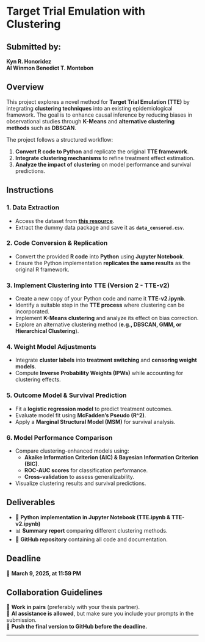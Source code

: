 # **Target Trial Emulation with Clustering**  

## **Submitted by:**  
**Kyn R. Honoridez**  
**Al Winmon Benedict T. Montebon**  

## **Overview**  
This project explores a novel method for **Target Trial Emulation (TTE)** by integrating **clustering techniques** into an existing epidemiological framework. The goal is to enhance causal inference by reducing biases in observational studies through **K-Means** and **alternative clustering methods** such as **DBSCAN**.  

The project follows a structured workflow:
1. **Convert R code to Python** and replicate the original **TTE framework**.
2. **Integrate clustering mechanisms** to refine treatment effect estimation.
3. **Analyze the impact of clustering** on model performance and survival predictions.

## **Instructions**  

### **1. Data Extraction**  
- Access the dataset from **[this resource](https://rpubs.com/alanyang0924/TTE)**.  
- Extract the dummy data package and save it as **`data_censored.csv`**.  

### **2. Code Conversion & Replication**  
- Convert the provided **R code** into **Python** using **Jupyter Notebook**.  
- Ensure the Python implementation **replicates the same results** as the original R framework.  

### **3. Implement Clustering into TTE (Version 2 - TTE-v2)**  
- Create a new copy of your Python code and name it **TTE-v2.ipynb**.  
- Identify a suitable step in the **TTE process** where clustering can be incorporated.  
- Implement **K-Means clustering** and analyze its effect on bias correction.  
- Explore an alternative clustering method (**e.g., DBSCAN, GMM, or Hierarchical Clustering**).  

### **4. Weight Model Adjustments**  
- Integrate **cluster labels** into **treatment switching** and **censoring weight models**.  
- Compute **Inverse Probability Weights (IPWs)** while accounting for clustering effects.  

### **5. Outcome Model & Survival Prediction**  
- Fit a **logistic regression model** to predict treatment outcomes.  
- Evaluate model fit using **McFadden’s Pseudo \(R^2\)**.  
- Apply a **Marginal Structural Model (MSM)** for survival analysis.  

### **6. Model Performance Comparison**  
- Compare clustering-enhanced models using:  
  - **Akaike Information Criterion (AIC) & Bayesian Information Criterion (BIC)**.  
  - **ROC-AUC scores** for classification performance.  
  - **Cross-validation** to assess generalizability.  
- Visualize clustering results and survival predictions.  

## **Deliverables**  
- 📂 **Python implementation in Jupyter Notebook (TTE.ipynb & TTE-v2.ipynb)**  
- 📊 **Summary report** comparing different clustering methods.  
- 📜 **GitHub repository** containing all code and documentation.  

## **Deadline**  
📅 **March 9, 2025, at 11:59 PM**  

## **Collaboration Guidelines**  
👥 **Work in pairs** (preferably with your thesis partner).  
🤖 **AI assistance is allowed**, but make sure you include your prompts in the submission.  
🚀 **Push the final version to GitHub before the deadline.**  

---
